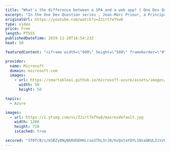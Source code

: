 ```yaml
---
title: "What's the difference between a SPA and a web app? | One Dev Question: Jean-Marc Prieur"
excerpt: "In the One Dev Question series , Jean-Marc Prieur, a Principal Program Manager working on the Microsoft identity platform, explains the difference between a single page application and a web app within the Microsoft identity platform.   Get more information at: https://docs.microsoft.com/azure/active-directory/develop/"
originalUrl: https://youtube.com/watch?v=ZJirt7eTVw8
type: video
price: Free
length: PT55S
publishedDateTime: 2019-11-20T16:54:23Z
heat: 50

featuredContent: "<iframe width=\"800\" height=\"500\" frameborder=\"0\" src=\"https://www.youtube.com/embed/ZJirt7eTVw8\" allow=\"accelerometer; autoplay; encrypted-media; gyroscope; picture-in-picture\" allowfullscreen></iframe>"

provider:
  name: Microsoft
  domain: microsoft.com
  images:
    - url: https://smartableai.github.io/microsoft-azure/assets/images/organizations/microsoft.com-50x50.jpg
      width: 50
      height: 50

topics:
  - Azure

images:
  - url: https://i.ytimg.com/vi/ZJirt7eTVw8/maxresdefault.jpg
    width: 1280
    height: 720
    isCached: true

secured: "STOfcB/s/m5BZy0NyN6RdhDHKLrua3ThL3rJO/6vQxtaYQYL1NsaQKULZiVzHFQM/WF6VNqGZEqu0yXJoaN4l6WQqWmMwiWWQKCDibHVl6DX3pRKgfBgv0LrDe3ATanHqdDjjVk7SRWtS2UvzSqx6/mt5bbyvuMnt2zdh1cpIje+6ms0uZP9LK25Bl+Ow1imkoyffiLzCkPS0kswqd4Gmlhzns1C6HDrllxzXw3R0k2fRdM9vvbWiJHrbcjnakiYS5zwrIEOpXObva2D13EHcdjHTiKaPd1g6GIWJKdbjPfpo+JyUI9a1ke8eBEDeJwq84PWgepq4tCEGAkVwtBYDaqoqj/M2Zd2Ebl/hfd+h1alfE9gIoOMBiu7aQA89BBzVcmggiu1mQIdHjzxXhvKvamfz4vE9cslGA/4VkwEv5g=;R1FOLdwrvwm82NposJT55A=="
---
```


